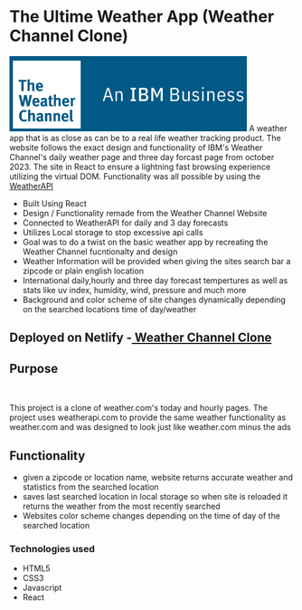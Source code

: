 <h1>The Ultime Weather App (Weather Channel Clone)</h1>

<img src="public/readMeBanner.png">
A weather app that is as close as can be to a real life weather tracking product. The website follows the exact design and functionality of IBM's Weather Channel's daily weather page and three day forcast page from october 2023. The site in React to ensure a lightning fast browsing experience utilizing the virtual DOM. Functionality was all possible by using the <a href="https://www.weatherapi.com/">WeatherAPI</a>
<ul>
  <li>Built Using React</li>
  <li>Design / Functionality remade from the Weather Channel Website</li>
  <li>Connected to WeatherAPI for daily and 3 day forecasts</li>
  <li>Utilizes Local storage to stop excessive api calls</li>
  <li>Goal was to do a twist on the basic weather app by recreating the Weather Channel fucntionalty and design</li>
  <li>Weather Information will be provided when giving the sites search bar a zipcode or plain english location</li>
  <li>International daily,hourly and three day forecast tempertures as well as stats like uv index, humidity, wind, pressure and much more </li>
  <li>Background and color scheme of site changes dynamically depending on the searched locations time of day/weather</li>
</ul>

<h2>Deployed on Netlify -<a href="https://bejewelled-unicorn-5837be.netlify.app/"> Weather Channel Clone</a></h2>

<h2>Purpose</h2>
<br>
<p>This project is a clone of weather.com's today and hourly pages. The project uses weatherapi.com to provide the same weather functionality as weather.com and was designed to look just like weather.com minus the ads</p>

<h2>Functionality</h2>
<ul>
<li>given a zipcode or location name, website returns accurate weather and statistics  from the searched location</li>
<li>saves last searched location in local storage so when site is reloaded it returns the weather from the most recently searched</li>
<li>Websites color scheme changes depending on the time of day of the searched location</li>
</ul>

<h3>Technologies used</h3>
<ul>
  <li>HTML5</li>
  <li>CSS3</li>
  <li>Javascript</li>
  <li>React</li>
</ul>
